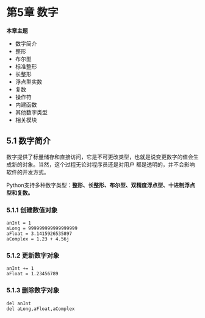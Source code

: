 # 第5章 数字

<b>本章主题</b>

* 数字简介
* 整形
* 布尔型
* 标准整形
* 长整形
* 浮点型实数
* 复数
* 操作符
* 内建函数
* 其他数字类型
* 相关模块

## 5.1 数字简介

数字提供了标量储存和直接访问，它是不可更改类型，也就是说变更数字的值会生成新的对象。当然，这个过程无论对程序员还是对用户
都是透明的，并不会影响软件的开发方式。

Python支持多种数字类型：<b>整形、长整形、布尔型、双精度浮点型、十进制浮点型和复数。</b>

### 5.1.1 创建数值对象

    anInt = 1
    aLong = 999999999999999999
    aFloat = 3.1415926535897
    aComplex = 1.23 + 4.56j

### 5.1.2 更新数字对象

    anInt += 1
    aFloat = 1.23456789

### 5.1.3 删除数字对象

    del anInt
    del aLong,aFloat,aComplex






















